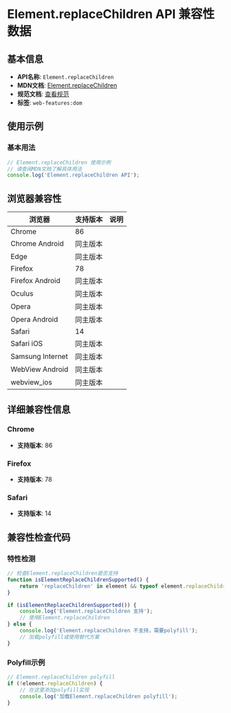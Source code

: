 # Element.replaceChildren API 兼容性数据

## 基本信息

- **API名称**: `Element.replaceChildren`
- **MDN文档**: [Element.replaceChildren](https://developer.mozilla.org/docs/Web/API/Element/replaceChildren)
- **规范文档**: [查看规范](https://dom.spec.whatwg.org/#ref-for-dom-parentnode-replacechildren①)
- **标签**: `web-features:dom`

## 使用示例

### 基本用法

```javascript
// Element.replaceChildren 使用示例
// 请查阅MDN文档了解具体用法
console.log('Element.replaceChildren API');
```

## 浏览器兼容性

| 浏览器 | 支持版本 | 说明 |
|--------|----------|------|
| Chrome | 86 |  |
| Chrome Android | 同主版本 |  |
| Edge | 同主版本 |  |
| Firefox | 78 |  |
| Firefox Android | 同主版本 |  |
| Oculus | 同主版本 |  |
| Opera | 同主版本 |  |
| Opera Android | 同主版本 |  |
| Safari | 14 |  |
| Safari iOS | 同主版本 |  |
| Samsung Internet | 同主版本 |  |
| WebView Android | 同主版本 |  |
| webview_ios | 同主版本 |  |

## 详细兼容性信息

### Chrome

- **支持版本**: 86

### Firefox

- **支持版本**: 78

### Safari

- **支持版本**: 14

## 兼容性检查代码

### 特性检测

```javascript
// 检查Element.replaceChildren是否支持
function isElementReplaceChildrenSupported() {
    return 'replaceChildren' in element && typeof element.replaceChildren === 'function';
}

if (isElementReplaceChildrenSupported()) {
    console.log('Element.replaceChildren 支持');
    // 使用Element.replaceChildren
} else {
    console.log('Element.replaceChildren 不支持，需要polyfill');
    // 加载polyfill或使用替代方案
}
```

### Polyfill示例

```javascript
// Element.replaceChildren polyfill
if (!element.replaceChildren) {
    // 在这里添加polyfill实现
    console.log('加载Element.replaceChildren polyfill');
}
```

